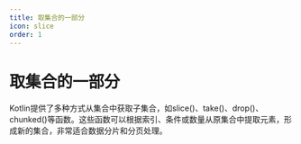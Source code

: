 ```yaml
---
title: 取集合的一部分
icon: slice
order: 1
---
```


# 取集合的一部分

Kotlin提供了多种方式从集合中获取子集合，如slice()、take()、drop()、chunked()等函数。这些函数可以根据索引、条件或数量从原集合中提取元素，形成新的集合，非常适合数据分片和分页处理。
